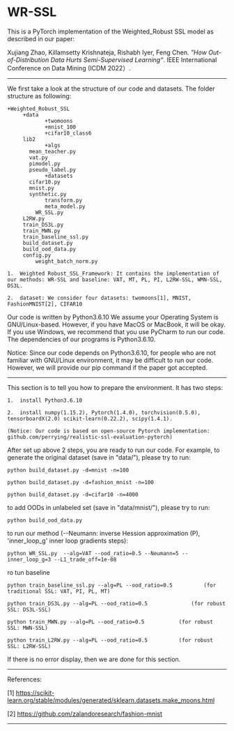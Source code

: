 # WR-SSL
This is a PyTorch implementation of the Weighted_Robust SSL model as described in our paper:
 
Xujiang Zhao, Killamsetty Krishnateja, Rishabh Iyer, Feng Chen. *”How Out-of-Distribution Data Hurts Semi-Supervised Learning“*. 
IEEE International Conference on Data Mining (ICDM 2022）.

----------------------------------------------------------------------------------------
We first take a look at the structure of our code and datasets. The folder structure as following:

	+Weighted_Robust_SSL
	     +data
                +twomoons
                +mnist_100
                +cifar10_class6
	     lib2
                +algs
		   mean_teacher.py
		   vat.py
		   pimodel.py
		   pseudo_label.py
                +datasets
		   cifar10.py
		   mnist.py
		   synthetic.py
                transform.py
                meta_model.py
             WR_SSL.py
	     L2RW.py
	     train_DS3L.py
	     train_MWN.py
	     train_baseline_ssl.py
	     build_dataset.py
	     build_ood_data.py
	     config.py
             weight_batch_norm.py

    1.  Weighted Robust_SSL_Framework: It contains the implementation of our methods: WR-SSL and baseline: VAT, MT, PL, PI, L2RW-SSL, WMN-SSL, DS3L.
    
    2.  dataset: We consider four datasets: twomoons[1], MNIST, FashionMNIST[2], CIFAR10

Our code is written by Python3.6.10 We assume your Operating System is GNU/Linux-based. However, if you have MacOS or MacBook, it will be okay. If you use Windows, we recommend that you use PyCharm to run our code. The dependencies of our programs is Python3.6.10.

Notice: Since our code depends on Python3.6.10, for people who are not familiar with GNU/Linux environment, it may be difficult to run our code. However, we will provide our pip command if the paper got accepted.

----------------------------------------------------------------------------------------
This section is to tell you how to prepare the environment. It has two steps:

    1.  install Python3.6.10
    
    2.  install numpy(1.15.2), Pytorch(1.4.0), torchvision(0.5.0), tensorboardX(2.0) scikit-learn(0.22.2), scipy(1.4.1).
    
    (Notice: Our code is based on open-source Pytorch implementation: github.com/perrying/realistic-ssl-evaluation-pytorch)

After set up above 2 steps, you are ready to run our code. For example, to generate the original dataset (save in "data/"), please try to run:

    python build_dataset.py -d=mnist -n=100
    
    python build_dataset.py -d=fashion_mnist -n=100
    
    python build_dataset.py -d=cifar10 -n=4000

to add OODs in unlabeled set (save in "data/mnist/"), please try to run:

    python build_ood_data.py

to run our method (--Neumann: inverse Hession approximation (P), 'inner_loop_g' inner loop gradients steps):

    python WR_SSL.py  --alg=VAT --ood_ratio=0.5 --Neumann=5 --inner_loop_g=3 --L1_trade_off=1e-08 

ro tun baseline

    python train_baseline_ssl.py --alg=PL --ood_ratio=0.5          (for traditional SSL: VAT, PI, PL, MT)
    
    python train_DS3L.py --alg=PL --ood_ratio=0.5	           (for robust SSL: DS3L-SSL)
    
    python train_MWN.py --alg=PL --ood_ratio=0.5		   (for robust SSL: MWN-SSL)
    
    python train_L2RW.py --alg=PL --ood_ratio=0.5		   (for robust SSL: L2RW-SSL)

If there is no error display, then we are done for this section.

----------------------------------------------------------------------------------------


References:

[1] https://scikit-learn.org/stable/modules/generated/sklearn.datasets.make_moons.html

[2] https://github.com/zalandoresearch/fashion-mnist

----------------------------------------------------------------------------------------
